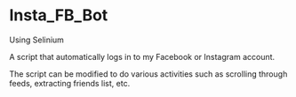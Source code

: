 # Insta_FB_Bot

Using Selinium

A script that automatically logs in to my Facebook or Instagram account.

The script can be modified to do various activities such as scrolling through feeds, extracting friends list, etc.
